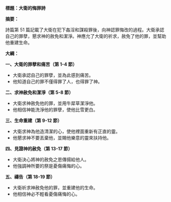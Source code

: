**標題：大衛的悔罪詩**

**摘要：**

詩篇第 51 篇記載了大衛在犯下姦淫和謀殺罪後，向神認罪悔改的過程。大衛承認自己的罪孽，懇求神的赦免和潔淨。神應允了大衛的祈求，赦免了他的罪，並幫助他重建生命。

**大綱：**

**一、大衛的罪孽和痛苦（第 1-4 節）**
* 大衛承認自己的罪孽，並為此感到痛苦。
* 他知道自己的罪不僅得罪了人，也得罪了神。

**二、求神赦免和潔淨（第 5-8 節）**
* 大衛求神赦免他的罪，並用牛犀草潔淨他。
* 他相信神能洗淨他的罪孽，使他比雪更白。

**三、生命重建（第 9-12 節）**
* 大衛求神為他造清潔的心，使他裡面重新有正直的靈。
* 他懇求神不要丟棄他，並賜他樂意的靈來扶持他。

**四、見證神的赦免（第 13-17 節）**
* 大衛決心將神的赦免之恩傳揚給他人。
* 他強調神所要的祭是憂傷痛悔的心。

**五、禱告（第 18-19 節）**
* 大衛祈求神赦免他的罪，並重建他的生命。
* 他相信神必不輕看憂傷痛悔的心。